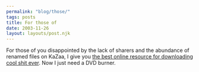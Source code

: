 ```yaml
---
permalink: "blog/those/"
tags: posts
title: For those of
date: 2003-11-26
layout: layouts/post.njk
---
```


For those of you disappointed by the lack of sharers and the abundance of renamed files on KaZaa, I give you [the best online resource for downloading cool shit ever][1]. Now I just need a DVD burner.

 [1]: http://www.suprnova.org